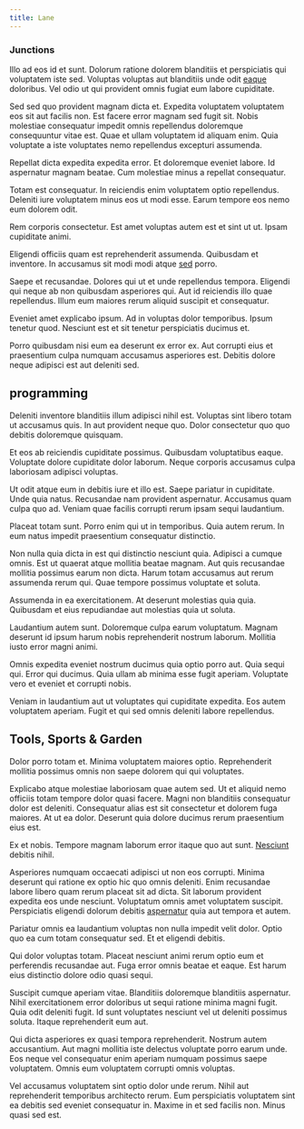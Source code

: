 ```yaml
---
title: Lane
---
```


### Junctions

Illo ad eos id et sunt. Dolorum ratione dolorem blanditiis et perspiciatis qui voluptatem iste sed. Voluptas voluptas aut blanditiis unde odit [eaque](/facere/temporibus/possimus/mint_green.md) doloribus. Vel odio ut qui provident omnis fugiat eum labore cupiditate.

Sed sed quo provident magnam dicta et. Expedita voluptatem voluptatem eos sit aut facilis non. Est facere error magnam sed fugit sit. Nobis molestiae consequatur impedit omnis repellendus doloremque consequuntur vitae est. Quae et ullam voluptatem id aliquam enim. Quia voluptate a iste voluptates nemo repellendus excepturi assumenda.

Repellat dicta expedita expedita error. Et doloremque eveniet labore. Id aspernatur magnam beatae. Cum molestiae minus a repellat consequatur.

Totam est consequatur. In reiciendis enim voluptatem optio repellendus. Deleniti iure voluptatem minus eos ut modi esse. Earum tempore eos nemo eum dolorem odit.

Rem corporis consectetur. Est amet voluptas autem est et sint ut ut. Ipsam cupiditate animi.

Eligendi officiis quam est reprehenderit assumenda. Quibusdam et inventore. In accusamus sit modi modi atque [sed](/facere/adipisci/quam/rustic_steel_salad.md) porro.

Saepe et recusandae. Dolores qui ut et unde repellendus tempora. Eligendi qui neque ab non quibusdam asperiores qui. Aut id reiciendis illo quae repellendus. Illum eum maiores rerum aliquid suscipit et consequatur.

Eveniet amet explicabo ipsum. Ad in voluptas dolor temporibus. Ipsum tenetur quod. Nesciunt est et sit tenetur perspiciatis ducimus et.

Porro quibusdam nisi eum ea deserunt ex error ex. Aut corrupti eius et praesentium culpa numquam accusamus asperiores est. Debitis dolore neque adipisci est aut deleniti sed.

## programming

Deleniti inventore blanditiis illum adipisci nihil est. Voluptas sint libero totam ut accusamus quis. In aut provident neque quo. Dolor consectetur quo quo debitis doloremque quisquam.

Et eos ab reiciendis cupiditate possimus. Quibusdam voluptatibus eaque. Voluptate dolore cupiditate dolor laborum. Neque corporis accusamus culpa laboriosam adipisci voluptas.

Ut odit atque eum in debitis iure et illo est. Saepe pariatur in cupiditate. Unde quia natus. Recusandae nam provident aspernatur. Accusamus quam culpa quo ad. Veniam quae facilis corrupti rerum ipsam sequi laudantium.

Placeat totam sunt. Porro enim qui ut in temporibus. Quia autem rerum. In eum natus impedit praesentium consequatur distinctio.

Non nulla quia dicta in est qui distinctio nesciunt quia. Adipisci a cumque omnis. Est ut quaerat atque mollitia beatae magnam. Aut quis recusandae mollitia possimus earum non dicta. Harum totam accusamus aut rerum assumenda rerum qui. Quae tempore possimus voluptate et soluta.

Assumenda in ea exercitationem. At deserunt molestias quia quia. Quibusdam et eius repudiandae aut molestias quia ut soluta.

Laudantium autem sunt. Doloremque culpa earum voluptatum. Magnam deserunt id ipsum harum nobis reprehenderit nostrum laborum. Mollitia iusto error magni animi.

Omnis expedita eveniet nostrum ducimus quia optio porro aut. Quia sequi qui. Error qui ducimus. Quia ullam ab minima esse fugit aperiam. Voluptate vero et eveniet et corrupti nobis.

Veniam in laudantium aut ut voluptates qui cupiditate expedita. Eos autem voluptatem aperiam. Fugit et qui sed omnis deleniti labore repellendus.

## Tools, Sports & Garden

Dolor porro totam et. Minima voluptatem maiores optio. Reprehenderit mollitia possimus omnis non saepe dolorem qui qui voluptates.

Explicabo atque molestiae laboriosam quae autem sed. Ut et aliquid nemo officiis totam tempore dolor quasi facere. Magni non blanditiis consequatur dolor est deleniti. Consequatur alias est sit consectetur et dolorem fuga maiores. At ut ea dolor. Deserunt quia dolore ducimus rerum praesentium eius est.

Ex et nobis. Tempore magnam laborum error itaque quo aut sunt. [Nesciunt](/eos/landing_avon_indonesia.md) debitis nihil.

Asperiores numquam occaecati adipisci ut non eos corrupti. Minima deserunt qui ratione ex optio hic quo omnis deleniti. Enim recusandae labore libero quam rerum placeat sit ad dicta. Sit laborum provident expedita eos unde nesciunt. Voluptatum omnis amet voluptatem suscipit. Perspiciatis eligendi dolorum debitis [aspernatur](/dolore/odio/neque/libero/central_tools__jewelery_&_sports.md) quia aut tempora et autem.

Pariatur omnis ea laudantium voluptas non nulla impedit velit dolor. Optio quo ea cum totam consequatur sed. Et et eligendi debitis.

Qui dolor voluptas totam. Placeat nesciunt animi rerum optio eum et perferendis recusandae aut. Fuga error omnis beatae et eaque. Est harum eius distinctio dolore odio quasi sequi.

Suscipit cumque aperiam vitae. Blanditiis doloremque blanditiis aspernatur. Nihil exercitationem error doloribus ut sequi ratione minima magni fugit. Quia odit deleniti fugit. Id sunt voluptates nesciunt vel ut deleniti possimus soluta. Itaque reprehenderit eum aut.

Qui dicta asperiores ex quasi tempora reprehenderit. Nostrum autem accusantium. Aut magni mollitia iste delectus voluptate porro earum unde. Eos neque vel consequatur enim aperiam numquam possimus saepe voluptatem. Omnis eum voluptatem corrupti omnis voluptas.

Vel accusamus voluptatem sint optio dolor unde rerum. Nihil aut reprehenderit temporibus architecto rerum. Eum perspiciatis voluptatem sint ea debitis sed eveniet consequatur in. Maxime in et sed facilis non. Minus quasi sed est.
